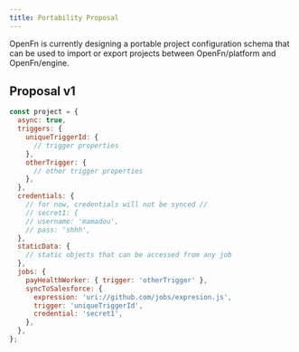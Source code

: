 ```yaml
---
title: Portability Proposal
---
```


OpenFn is currently designing a portable project configuration schema that can
be used to import or export projects between OpenFn/platform and OpenFn/engine.

## Proposal v1

```js
const project = {
  async: true,
  triggers: {
    uniqueTriggerId: {
      // trigger properties
    },
    otherTrigger: {
      // other trigger properties
    },
  },
  credentials: {
    // for now, credentials will not be synced //
    // secret1: {
    // username: 'mamadou',
    // pass: 'shhh',
  },
  staticData: {
    // static objects that can be accessed from any job
  },
  jobs: {
    payHealthWorker: { trigger: 'otherTrigger' },
    syncToSalesforce: {
      expression: 'uri://github.com/jobs/expresion.js',
      trigger: 'uniqueTriggerId',
      credential: 'secret1',
    },
  },
};
```
